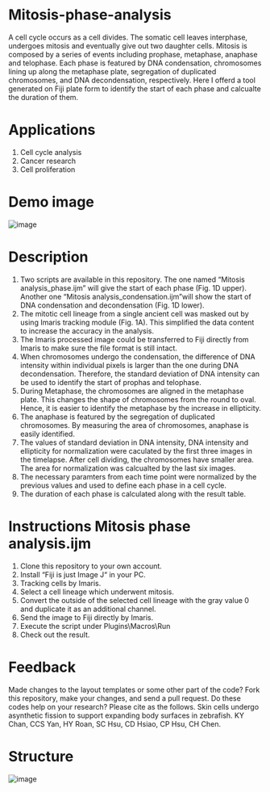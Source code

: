 # Mitosis-phase-analysis
A cell cycle occurs as a cell divides. The somatic cell leaves interphase, undergoes mitosis and eventually give out two daughter cells. Mitosis is composed by a series of events including prophase, metaphase, anaphase and telophase. Each phase is featured by DNA condensation, chromosomes lining up along the metaphase plate, segregation of duplicated chromosomes, and DNA decondensation, respectively. Here I offerd a tool generated on Fiji plate form to identify the start of each phase and calcualte the duration of them.

# Applications
1.	Cell cycle analysis
2.	Cancer research
3.	Cell proliferation

# Demo image  
![image](https://user-images.githubusercontent.com/67047201/126726322-1cdc1df4-4901-4d32-99bd-6339dec0be29.png)

# Description
1.	Two scripts are available in this repository. The one named “Mitosis analysis_phase.ijm” will give the start of each phase (Fig. 1D upper). Another one “Mitosis analysis_condensation.ijm”will show the start of DNA condensation and decondensation (Fig. 1D lower).
2.	The mitotic cell lineage from a single ancient cell was masked out by using Imaris tracking module (Fig. 1A). This simplified the data content to increase the accuracy in the analysis.
3.	The Imaris processed image could be transferred to Fiji directly from Imaris to make sure the file format is still intact.
4.	When chromosomes undergo the condensation, the difference of DNA intensity within individual pixels is larger than the one during DNA decondensation. Therefore, the standard deviation of DNA intensity can be used to identify the start of prophas and telophase.
5.	 During Metaphase, the chromosomes are aligned in the metaphase plate. This changes the shape of chromosomes from the round to oval. Hence, it is easier to identify the metaphase by the increase in ellipticity.
6.	The anaphase is featured by the segregation of duplicated chromosomes. By measuring the area of chromosomes, anaphase is easily identified.
7.	The values of standard deviation in DNA intensity, DNA intensity and ellipticity for normalization were caculated by the first three images in the timelapse. After cell dividing, the chromosomes have smaller area. The area for normalization was calcualted by the last six images.
8.	The necessary paramters from each time point were normalized by the previous values and used to define each phase in a cell cycle.
9.	The duration of each phase is calculated along with the result table.

# Instructions Mitosis phase analysis.ijm
1.	Clone this repository to your own account.
2.	Install “Fiji is just Image J“ in your PC.
3.	Tracking cells by Imaris.
4.	Select a cell lineage which underwent mitosis.
5.	Convert the outside of the selected cell lineage with the gray value 0 and duplicate it as an additional channel.
6.	Send the image to Fiji directly by Imaris.
7.	Execute the script under Plugins\Macros\Run
8.	Check out the result.

# Feedback
Made changes to the layout templates or some other part of the code? Fork this repository, make your changes, and send a pull request.
Do these codes help on your research? Please cite as the follows. Skin cells undergo asynthetic fission to support expanding body surfaces in zebrafish. KY Chan, CCS Yan, HY Roan, SC Hsu, CD Hsiao, CP Hsu, CH Chen.

# Structure
![image](https://user-images.githubusercontent.com/67047201/126726730-be344dc8-d0d3-4608-a6f6-5856fc0c9d0d.png)

